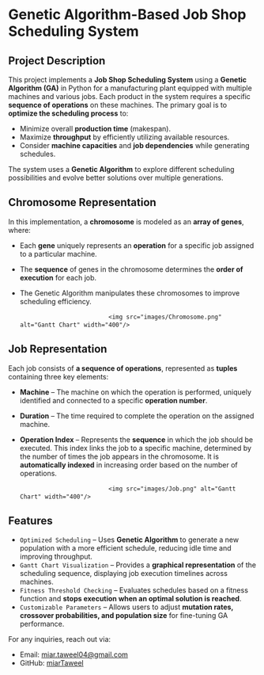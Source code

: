 # Genetic Algorithm-Based Job Shop Scheduling System  

## Project Description  

This project implements a **Job Shop Scheduling System** using a **Genetic Algorithm (GA)** in Python for a manufacturing plant equipped with multiple machines and various jobs. Each product in the system requires a specific **sequence of operations** on these machines. The primary goal is to **optimize the scheduling process** to:  
- Minimize overall **production time** (makespan).  
- Maximize **throughput** by efficiently utilizing available resources.  
- Consider **machine capacities** and **job dependencies** while generating schedules.  

The system uses a **Genetic Algorithm** to explore different scheduling possibilities and evolve better solutions over multiple generations.  

## Chromosome Representation  

In this implementation, a **chromosome** is modeled as an **array of genes**, where:  
- Each **gene** uniquely represents an **operation** for a specific job assigned to a particular machine.  
- The **sequence** of genes in the chromosome determines the **order of execution** for each job.  
- The Genetic Algorithm manipulates these chromosomes to improve scheduling efficiency.  

                               <img src="images/Chromosome.png" alt="Gantt Chart" width="400"/>

## Job Representation  

Each job consists of **a sequence of operations**, represented as **tuples** containing three key elements:  

- **Machine** – The machine on which the operation is performed, uniquely identified and connected to a specific **operation number**.  
- **Duration** – The time required to complete the operation on the assigned machine.  
- **Operation Index** – Represents the **sequence** in which the job should be executed. This index links the job to a specific machine, determined by the number of times the job appears in the chromosome. It is **automatically indexed** in increasing order based on the number of operations.  

                               <img src="images/Job.png" alt="Gantt Chart" width="400"/>


## Features  

- `Optimized Scheduling` – Uses **Genetic Algorithm** to generate a new population with a more efficient schedule, reducing idle time and improving throughput.  
- `Gantt Chart Visualization` – Provides a **graphical representation** of the scheduling sequence, displaying job execution timelines across machines.  
- `Fitness Threshold Checking` – Evaluates schedules based on a fitness function and **stops execution when an optimal solution is reached**.  
- `Customizable Parameters` – Allows users to adjust **mutation rates, crossover probabilities, and population size** for fine-tuning GA performance.  


For any inquiries, reach out via:

- Email: [miar.taweel04@gmail.com](mailto\:miar.taweel04@gmail.com)
- GitHub: [miarTaweel](https://github.com/miarTaweel)

